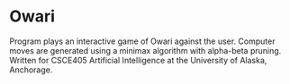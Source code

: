 # Owari
Program plays an interactive game of Owari against the user. Computer moves are generated using a minimax algorithm with alpha-beta pruning. Written for CSCE405 Artificial Intelligence at the University of Alaska, Anchorage.
